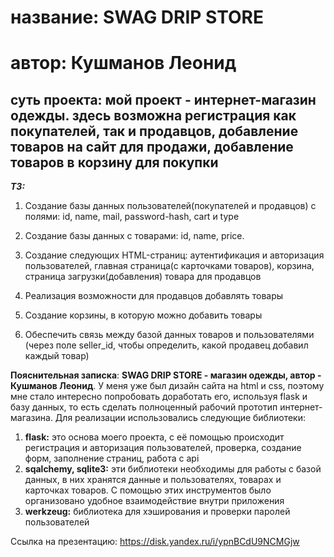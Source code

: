 # название: SWAG DRIP STORE
# автор: Кушманов Леонид

## суть проекта: мой проект - интернет-магазин одежды. здесь возможна регистрация как покупателей, так и продавцов, добавление товаров на сайт для продажи, добавление товаров в корзину для покупки

___ТЗ:___
1. Создание базы данных пользователей(покупателей и продавцов) с полями: id, name, mail, password-hash, cart и type

2. Создание базы данных с товарами: id, name, price.

3. Создание следующих HTML-страниц: аутентификация и авторизация пользователей, главная страница(с карточками товаров), корзина, страница загрузки(добавления) товара для продавцов

4. Реализация возможности для продавцов добавлять товары

5. Создание корзины, в которую можно добавить товары

6. Обеспечить связь между базой данных товаров и пользователями (через поле seller_id, чтобы определить, какой продавец добавил каждый товар)


__Пояснительная записка__: **SWAG DRIP STORE - магазин одежды, автор - Кушманов Леонид**. У меня уже был дизайн сайта на html и css, поэтому мне стало интересно попробовать доработать его, используя flask и базу данных, то есть сделать полноценный рабочий прототип интернет-магазина.
Для реализации использовались следующие библиотеки:
1. **flask:** это основа моего проекта, с её помощью происходит регистрация и авторизация пользователей, проверка, создание форм, заполнение страниц, работа с api
2. **sqalchemy, sqlite3:** эти библиотеки необходимы для работы с базой данных, в них хранятся данные и пользователях, товарах и карточках товаров. С помощью этих инструментов было организовано удобное взаимодействие внутри приложения
3. **werkzeug:** библиотека для хэширования и проверки паролей пользователей

Ссылка на презентацию: https://disk.yandex.ru/i/ypnBCdU9NCMGjw

